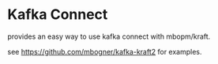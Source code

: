 # Kafka Connect

provides an easy way to use kafka connect with mbopm/kraft.

see https://github.com/mbogner/kafka-kraft2 for examples.